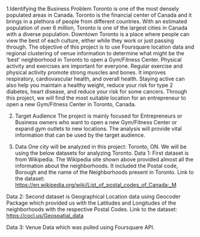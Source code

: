 1.Identifying the Business Problem 
Toronto is one of the most densely populated areas in Canada. Toronto is the financial center of Canada and it brings in a plethora of people from different countries. With an estimated population of over 6 million, Toronto is one of the largest cities in Canada with a diverse population. Downtown Toronto is a place where people can view the best of each culture, either while they work or just passing through. 
The objective of this project is to use Foursquare location data and regional clustering of venue information to determine what might be the ‘best’ neighborhood in Toronto to open a Gym/Fitness Center.  Physical activity and exercises are important for everyone.  Regular exercise and physical activity promote strong muscles and bones. It improves respiratory, cardiovascular health, and overall health. Staying active can also help you maintain a healthy weight, reduce your risk for type 2 diabetes, heart disease, and reduce your risk for some cancers. Through this project, we will find the most suitable location for an entrepreneur to open a new Gym/Fitness Center in Toronto, Canada.

2. Target Audience
The project is mainly focused for Entrepreneurs or Business owners who want to open a new Gym/Fitness Center or expand gym outlets to new locations. The analysis will provide vital information that can be used by the target audience.

3. Data 
One city will be analyzed in this project: Toronto, ON. We will be using the below datasets for analyzing Toronto.
Data 1: First dataset is from Wikipedia. The Wikipedia site shown above provided almost all the information about the neighborhoods. It included the Postal code, Borough and the name of the Neighborhoods present in Toronto.
Link to the dataset: https://en.wikipedia.org/wiki/List_of_postal_codes_of_Canada:_M
                                                              
Data 2: Second dataset is Geographical Location data using Geocoder Package which provided us with the Latitudes and Longitudes of the neighborhoods with the respective Postal Codes.
Link to the dataset: https://cocl.us/Geospatial_data
                                                                      
Data 3: Venue Data which was pulled using Foursquare API.
